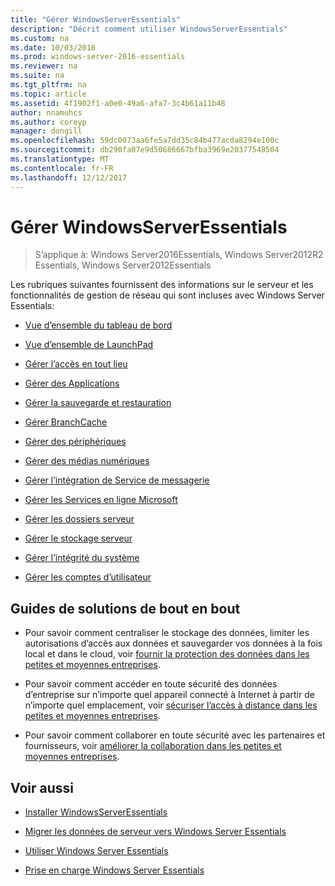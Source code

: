 ```yaml
---
title: "Gérer WindowsServerEssentials"
description: "Décrit comment utiliser WindowsServerEssentials"
ms.custom: na
ms.date: 10/03/2016
ms.prod: windows-server-2016-essentials
ms.reviewer: na
ms.suite: na
ms.tgt_pltfrm: na
ms.topic: article
ms.assetid: 4f1902f1-a0e0-49a6-afa7-3c4b61a11b48
author: nnamuhcs
ms.author: coreyp
manager: dongill
ms.openlocfilehash: 59dc0073aa6fe5a7dd35c84b477acda8294e100c
ms.sourcegitcommit: db290fa07e9d50686667bfba3969e20377548504
ms.translationtype: MT
ms.contentlocale: fr-FR
ms.lasthandoff: 12/12/2017
---
```

# <a name="manage-windows-server-essentials"></a>Gérer WindowsServerEssentials

>S’applique à: Windows Server2016Essentials, Windows Server2012R2 Essentials, Windows Server2012Essentials

Les rubriques suivantes fournissent des informations sur le serveur et les fonctionnalités de gestion de réseau qui sont incluses avec Windows Server Essentials:  
  
-   [Vue d’ensemble du tableau de bord](Overview-of-the-Dashboard-in-Windows-Server-Essentials.md)  
  
-   [Vue d’ensemble de LaunchPad](Overview-of-the-Launchpad-in-Windows-Server-Essentials.md)  
  
-   [Gérer l’accès en tout lieu](Manage-Anywhere-Access-in-Windows-Server-Essentials.md)  
  
-   [Gérer des Applications](Manage-Applications-in-Windows-Server-Essentials.md)  
  
-   [Gérer la sauvegarde et restauration](Manage-Backup-and-Restore-in-Windows-Server-Essentials.md)  
  
-   [Gérer BranchCache](Manage-BranchCache-in-Windows-Server-Essentials.md)  
  
-   [Gérer des périphériques](Manage-Devices-in-Windows-Server-Essentials.md)  
  
-   [Gérer des médias numériques](Manage-Digital-Media-in-Windows-Server-Essentials.md)  
  
-   [Gérer l’intégration de Service de messagerie](Manage-Email-Service-Integration-in-Windows-Server-Essentials.md)  
  
-   [Gérer les Services en ligne Microsoft](Manage-Microsoft-Online-Services-in-Windows-Server-Essentials.md)  
  
-   [Gérer les dossiers serveur](Manage-Server-Folders-in-Windows-Server-Essentials.md)  
  
-   [Gérer le stockage serveur](Manage-Server-Storage-in-Windows-Server-Essentials.md)  
  
-   [Gérer l’intégrité du système](Manage-System-Health-in-Windows-Server-Essentials.md)  
  
-   [Gérer les comptes d’utilisateur](Manage-User-Accounts-in-Windows-Server-Essentials.md)  
  
## <a name="end-to-end-solution-guides"></a>Guides de solutions de bout en bout  
  
-    Pour savoir comment centraliser le stockage des données, limiter les autorisations d’accès aux données et sauvegarder vos données à la fois local et dans le cloud, voir [fournir la protection des données dans les petites et moyennes entreprises](https://technet.microsoft.com/library/dn582043.aspx).  
  
-    Pour savoir comment accéder en toute sécurité des données d’entreprise sur n’importe quel appareil connecté à Internet à partir de n’importe quel emplacement, voir [sécuriser l’accès à distance dans les petites et moyennes entreprises](https://technet.microsoft.com/library/dn629457.aspx).  
  
-    Pour savoir comment collaborer en toute sécurité avec les partenaires et fournisseurs, voir [améliorer la collaboration dans les petites et moyennes entreprises](https://technet.microsoft.com/library/dn747893.aspx).  
  
## <a name="see-also"></a>Voir aussi  
  
-   [Installer WindowsServerEssentials](../install/Install-Windows-Server-Essentials.md)  
  
-   [Migrer les données de serveur vers Windows Server Essentials](../migrate/Migrate-Server-Data-to-Windows-Server-Essentials.md)  
  
-   [Utiliser Windows Server Essentials](../use/Use-Windows-Server-Essentials.md)  
  
-   [Prise en charge Windows Server Essentials](../support/Support-Windows-Server-Essentials.md)
